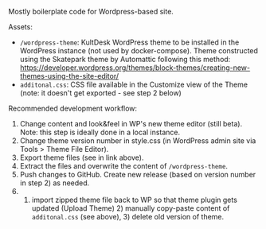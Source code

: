 Mostly boilerplate code for Wordpress-based site. 

Assets:

- `/wordpress-theme`: KultDesk WordPress theme to be installed in the WordPress instance (not used by docker-compose). Theme constructed using the Skatepark theme by Automattic following this method: https://developer.wordpress.org/themes/block-themes/creating-new-themes-using-the-site-editor/
- `additonal.css`: CSS file available in the Customize view of the Theme (note: it doesn't get exported - see step 2 below)

Recommended development workflow:

1. Change content and look&feel in WP's new theme editor (still beta). Note: this step is ideally done in a local instance. 
2. Change theme version number in style.css (in WordPress admin site via Tools > Theme File Editor).
3. Export theme files (see in link above). 
4. Extract the files and overwrite the content of `/wordpress-theme`. 
5. Push changes to GitHub. Create new release (based on version number in step 2) as needed. 
6. 1) import zipped theme file back to WP so that theme plugin gets updated (Upload Theme) 2) manually copy-paste content of `additonal.css` (see above), 3) delete old version of theme. 

